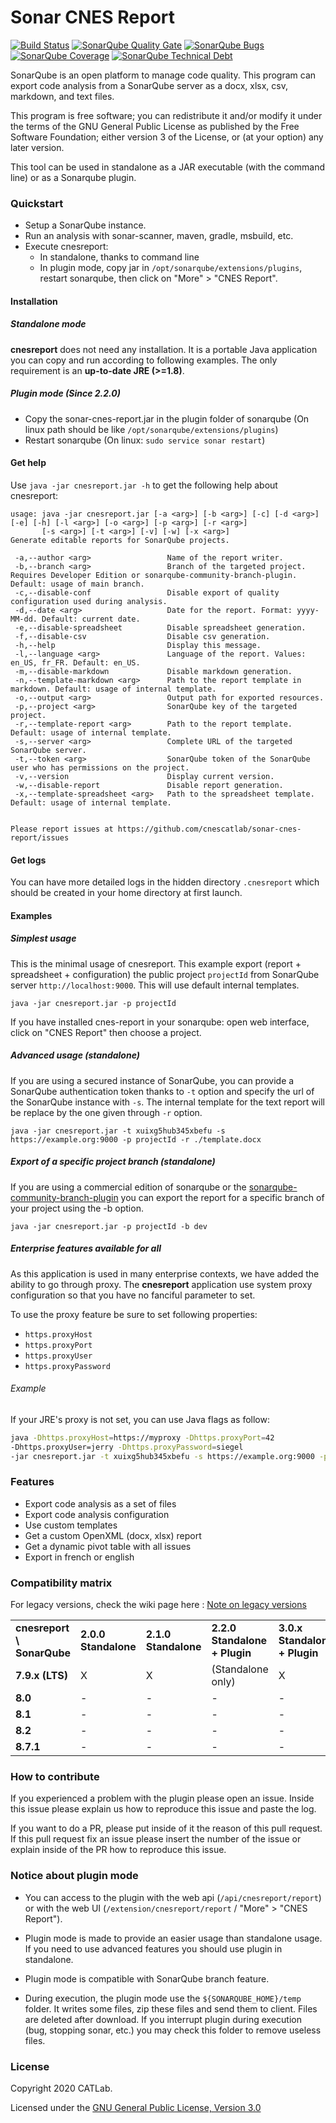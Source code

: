 # Sonar CNES Report
[![Build Status](https://travis-ci.org/cnescatlab/sonar-cnes-report.svg?branch=master)](https://travis-ci.org/cnescatlab/sonar-cnes-report)
[![SonarQube Quality Gate](https://sonarcloud.io/api/project_badges/measure?project=fr.cnes.sonar%3Acnesreport&metric=alert_status)](https://sonarcloud.io/dashboard?id=fr.cnes.sonar%3Acnesreport)
[![SonarQube Bugs](https://sonarcloud.io/api/project_badges/measure?project=fr.cnes.sonar%3Acnesreport&metric=bugs)](https://sonarcloud.io/project/issues?id=fr.cnes.sonar%3Acnesreport&resolved=false&types=BUG)
[![SonarQube Coverage](https://sonarcloud.io/api/project_badges/measure?project=fr.cnes.sonar%3Acnesreport&metric=coverage)](https://sonarcloud.io/component_measures?id=fr.cnes.sonar%3Acnesreport&metric=Coverage)
[![SonarQube Technical Debt](https://sonarcloud.io/api/project_badges/measure?project=fr.cnes.sonar%3Acnesreport&metric=sqale_index)](https://sonarcloud.io/component_measures?id=fr.cnes.sonar%3Acnesreport&metric=Maintainability)

SonarQube is an open platform to manage code quality. This program can export code analysis from a SonarQube server as a docx, xlsx, csv, markdown,  and text files.

This program is free software; you can redistribute it and/or modify it under the terms of the GNU General Public License as published by the Free Software Foundation; either version 3 of the License, or (at your option) any later version.

This tool can be used in standalone as a JAR executable (with the command line) or as a Sonarqube plugin.

### Quickstart
- Setup a SonarQube instance.
- Run an analysis with sonar-scanner, maven, gradle, msbuild, etc.
- Execute cnesreport:
   - In standalone, thanks to command line
   - In plugin mode, copy jar in `/opt/sonarqube/extensions/plugins`, restart sonarqube, then click on "More" > "CNES Report".

#### Installation
##### Standalone mode
**cnesreport** does not need any installation. It is a portable Java application you can copy and run according to following examples. The only requirement is an **up-to-date JRE (>=1.8)**.

##### Plugin mode (Since 2.2.0)
- Copy the sonar-cnes-report.jar in the plugin folder of sonarqube (On linux path should be like `/opt/sonarqube/extensions/plugins`)
- Restart sonarqube (On linux: `sudo service sonar restart`)

#### Get help
Use `java -jar cnesreport.jar -h` to get the following help about cnesreport:
````
usage: java -jar cnesreport.jar [-a <arg>] [-b <arg>] [-c] [-d <arg>] [-e] [-h] [-l <arg>] [-o <arg>] [-p <arg>] [-r <arg>]
       [-s <arg>] [-t <arg>] [-v] [-w] [-x <arg>]
Generate editable reports for SonarQube projects.

 -a,--author <arg>                 Name of the report writer.
 -b,--branch <arg>                 Branch of the targeted project. Requires Developer Edition or sonarqube-community-branch-plugin. Default: usage of main branch.
 -c,--disable-conf                 Disable export of quality configuration used during analysis.
 -d,--date <arg>                   Date for the report. Format: yyyy-MM-dd. Default: current date.
 -e,--disable-spreadsheet          Disable spreadsheet generation.
 -f,--disable-csv                  Disable csv generation.
 -h,--help                         Display this message.
 -l,--language <arg>               Language of the report. Values: en_US, fr_FR. Default: en_US.
 -m,--disable-markdown             Disable markdown generation.
 -n,--template-markdown <arg>      Path to the report template in markdown. Default: usage of internal template.
 -o,--output <arg>                 Output path for exported resources.
 -p,--project <arg>                SonarQube key of the targeted project.
 -r,--template-report <arg>        Path to the report template. Default: usage of internal template.
 -s,--server <arg>                 Complete URL of the targeted SonarQube server.
 -t,--token <arg>                  SonarQube token of the SonarQube user who has permissions on the project.
 -v,--version                      Display current version.
 -w,--disable-report               Disable report generation.
 -x,--template-spreadsheet <arg>   Path to the spreadsheet template. Default: usage of internal template.


Please report issues at https://github.com/cnescatlab/sonar-cnes-report/issues
````

#### Get logs
You can have more detailed logs in the hidden directory `.cnesreport` which should be created in your home directory at first launch.

#### Examples

##### Simplest usage
This is the minimal usage of cnesreport. This example export (report + spreadsheet + configuration) the public project `projectId` from SonarQube server `http://localhost:9000`. This will use default internal templates.
````
java -jar cnesreport.jar -p projectId
````

If you have installed cnes-report in your sonarqube: open web interface, click on "CNES Report" then choose a project.

##### Advanced usage (standalone)
If you are using a secured instance of SonarQube, you can provide a SonarQube authentication token thanks to `-t` option and specify the url of the SonarQube instance with `-s`. The internal template for the text report will be replace by the one given through `-r` option.
````
java -jar cnesreport.jar -t xuixg5hub345xbefu -s https://example.org:9000 -p projectId -r ./template.docx
````

##### Export of a specific project branch (standalone)
If you are using a commercial edition of sonarqube or the [sonarqube-community-branch-plugin](https://github.com/mc1arke/sonarqube-community-branch-plugin) you can export the report for a specific branch of your project using the -b option. 
````
java -jar cnesreport.jar -p projectId -b dev
````

##### Enterprise features available for all
As this application is used in many enterprise contexts, we have added the ability to go through proxy. The **cnesreport** application use system proxy configuration so that you have no fanciful parameter to set.

To use the proxy feature be sure to set following properties:
- `https.proxyHost`
- `https.proxyPort`
- `https.proxyUser`
- `https.proxyPassword`

###### Example
If your JRE's proxy is not set, you can use Java flags as follow:
```bash
java -Dhttps.proxyHost=https://myproxy -Dhttps.proxyPort=42
-Dhttps.proxyUser=jerry -Dhttps.proxyPassword=siegel
-jar cnesreport.jar -t xuixg5hub345xbefu -s https://example.org:9000 -p projectId

```

### Features
- Export code analysis as a set of files
- Export code analysis configuration
- Use custom templates
- Get a custom OpenXML (docx, xlsx) report
- Get a dynamic pivot table with all issues
- Export in french or english

### Compatibility matrix

For legacy versions, check the wiki page here : [Note on legacy versions](https://github.com/cnescatlab/sonar-cnes-report/wiki#note-on-legacy-versions)

<table>
 <tr>
  <td><b>cnesreport <br>\<br> SonarQube</b></td>
  <td><b>2.0.0<br/>Standalone</b></td>
  <td><b>2.1.0<br/>Standalone</b></b></td>
  <td><b>2.2.0<br/>Standalone + Plugin</b></td>
  <td><b>3.0.x<br/>Standalone + Plugin</b></b></td>
  <td><b>3.1.0<br/>Standalone + Plugin</b></b></td>
  <td><b>3.2.x<br/>Standalone + Plugin</b></b></td>
  <td><b>3.3.0<br/>Standalone + Plugin</b></b></td>
  <td><b>3.3.2<br/>Standalone + Plugin</b></b></td>
 </tr>
 <tr>
  <td><b>7.9.x (LTS)</b></td>
  <td>X</td>
  <td>X</td>
  <td>(Standalone only)</td>
  <td>X</td>
  <td>X</td>
  <td>X</td>
  <td>X</td>
  <td>-</td>
 </tr>
 <tr>
  <td><b>8.0</b></td>
  <td>-</td>
  <td>-</td>
  <td>-</td>
  <td>-</td>
  <td>-</td>
  <td>X</td>
  <td>X</td>
  <td>-</td>
 </tr>
 <tr>
  <td><b>8.1</b></td>
  <td>-</td>
  <td>-</td>
  <td>-</td>
  <td>-</td>
  <td>-</td>
  <td>X</td>
  <td>X</td>
  <td>-</td>
 </tr>
 <tr>
  <td><b>8.2</b></td>
  <td>-</td>
  <td>-</td>
  <td>-</td>
  <td>-</td>
  <td>-</td>
  <td>X</td>
  <td>X</td>
  <td>-</td>
 </tr>
 <tr>
  <td><b>8.7.1</b></td>
  <td>-</td>
  <td>-</td>
  <td>-</td>
  <td>-</td>
  <td>-</td>
  <td>-</td>
  <td>-</td>
  <td>X</td>
 </tr>
</table>

### How to contribute
If you experienced a problem with the plugin please open an issue. Inside this issue please explain us how to reproduce this issue and paste the log.

If you want to do a PR, please put inside of it the reason of this pull request. If this pull request fix an issue please insert the number of the issue or explain inside of the PR how to reproduce this issue.

### Notice about plugin mode
- You can access to the plugin with the web api (`/api/cnesreport/report`) or
with the web UI (`/extension/cnesreport/report` / "More" > "CNES Report").

- Plugin mode is made to provide an easier usage than standalone usage. If you need to 
use advanced features you should use plugin in standalone.

- Plugin mode is compatible with SonarQube branch feature.

- During execution, the plugin mode use the `${SONARQUBE_HOME}/temp` folder. It writes some files,
zip these files and send them to client. Files are deleted after download. If you interrupt plugin
during execution (bug, stopping sonar, etc.) you may check this folder to remove useless files.

### License
Copyright 2020 CATLab.

Licensed under the [GNU General Public License, Version 3.0](https://www.gnu.org/licenses/gpl.txt)
